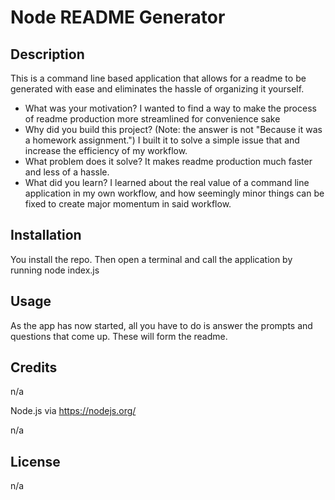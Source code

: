 # Node README Generator

## Description

This is a command line based application that allows for a readme to be generated with ease and eliminates the hassle of organizing it yourself. 

- What was your motivation?
I wanted to find a way to make the process of readme production more streamlined for convenience sake
- Why did you build this project? (Note: the answer is not \"Because it was a homework assignment.")
I built it to solve a simple issue that and increase the efficiency of my workflow.
- What problem does it solve?
It makes readme production much faster and less of a hassle.
- What did you learn?
I learned about the real value of a command line application in my own workflow, and how seemingly minor things can be fixed to create major momentum in said workflow. 

## Installation

You install the repo. Then open a terminal and call the application by running node index.js

## Usage

As the app has now started, all you have to do is answer the prompts and questions that come up. These will form the readme. 

## Credits

n/a

Node.js via https://nodejs.org/

n/a

## License

n/a

